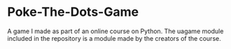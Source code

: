 # Poke-The-Dots-Game
A game I made as part of an online course on Python. The uagame module included in the repository is a module made by the creators of the course.
